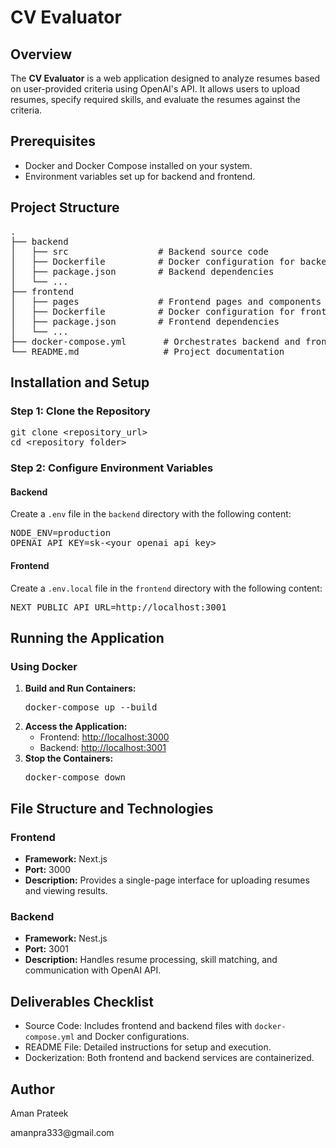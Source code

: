 
<h1>CV Evaluator</h1>

<h2>Overview</h2>
<p>
  The <strong>CV Evaluator</strong> is a web application designed to analyze resumes based on user-provided criteria using OpenAI's API.
  It allows users to upload resumes, specify required skills, and evaluate the resumes against the criteria.
</p>


<h2>Prerequisites</h2>
<ul>
  <li>Docker and Docker Compose installed on your system.</li>
  <li>Environment variables set up for backend and frontend.</li>
</ul>

<h2>Project Structure</h2>
<pre>
.
├── backend
│   ├── src                 # Backend source code
│   ├── Dockerfile          # Docker configuration for backend
│   ├── package.json        # Backend dependencies
│   └── ...
├── frontend
│   ├── pages               # Frontend pages and components
│   ├── Dockerfile          # Docker configuration for frontend
│   ├── package.json        # Frontend dependencies
│   └── ...
├── docker-compose.yml       # Orchestrates backend and frontend containers
└── README.md                # Project documentation
</pre>

<h2>Installation and Setup</h2>

<h3>Step 1: Clone the Repository</h3>
<pre>
git clone &lt;repository_url&gt;
cd &lt;repository_folder&gt;
</pre>

<h3>Step 2: Configure Environment Variables</h3>

<h4>Backend</h4>
<p>Create a <code>.env</code> file in the <code>backend</code> directory with the following content:</p>
<pre>
NODE_ENV=production
OPENAI_API_KEY=sk-&lt;your_openai_api_key&gt;
</pre>

<h4>Frontend</h4>
<p>Create a <code>.env.local</code> file in the <code>frontend</code> directory with the following content:</p>
<pre>
NEXT_PUBLIC_API_URL=http://localhost:3001
</pre>

<h2>Running the Application</h2>

<h3>Using Docker</h3>
<ol>
  <li><strong>Build and Run Containers:</strong>
    <pre>docker-compose up --build</pre>
  </li>
  <li><strong>Access the Application:</strong>
    <ul>
      <li>Frontend: <a href="http://localhost:3000" target="_blank">http://localhost:3000</a></li>
      <li>Backend: <a href="http://localhost:3001" target="_blank">http://localhost:3001</a></li>
    </ul>
  </li>
  <li><strong>Stop the Containers:</strong>
    <pre>docker-compose down</pre>
  </li>
</ol>

<h2>File Structure and Technologies</h2>

<h3>Frontend</h3>
<ul>
  <li><strong>Framework:</strong> Next.js</li>
  <li><strong>Port:</strong> 3000</li>
  <li><strong>Description:</strong> Provides a single-page interface for uploading resumes and viewing results.</li>
</ul>

<h3>Backend</h3>
<ul>
  <li><strong>Framework:</strong> Nest.js</li>
  <li><strong>Port:</strong> 3001</li>
  <li><strong>Description:</strong> Handles resume processing, skill matching, and communication with OpenAI API.</li>
</ul>

<h2>Deliverables Checklist</h2>
<ul>
  <li>Source Code: Includes frontend and backend files with <code>docker-compose.yml</code> and Docker configurations.</li>
  <li>README File: Detailed instructions for setup and execution.</li>
  <li>Dockerization: Both frontend and backend services are containerized.</li>
</ul>

<h2>Author</h2>
<p>Aman Prateek</p>
<p>amanpra333@gmail.com</p>
